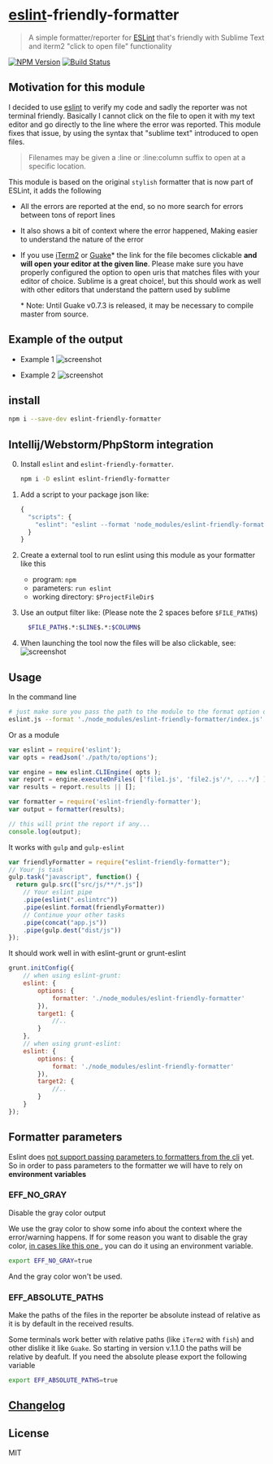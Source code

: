 # [eslint](https://github.com/nzakas/eslint/)-friendly-formatter
> A simple formatter/reporter for [ESLint](https://github.com/nzakas/eslint/) that's friendly with Sublime Text and iterm2 "click to open file" functionality

[![NPM Version](http://img.shields.io/npm/v/eslint-friendly-formatter.svg?style=flat)](https://npmjs.org/package/eslint-friendly-formatter)
[![Build Status](http://img.shields.io/travis/royriojas/eslint-friendly-formatter.svg?style=flat)](https://travis-ci.org/royriojas/eslint-friendly-formatter)

## Motivation for this module

I decided to use [eslint](https://github.com/nzakas/eslint/) to verify my code and sadly the reporter was not terminal
friendly. Basically I cannot click on the file to open it with my text editor and go directly to the line where
the error was reported. This module fixes that issue, by using the syntax that "sublime text" introduced to open files.

> Filenames may be given a :line or :line:column suffix to open at a specific
> location.

This module is based on the original `stylish` formatter that is now part of ESLint, it adds the following

- All the errors are reported at the end, so no more search for errors between tons of report lines
- It also shows a bit of context where the error happened, Making easier to understand the nature of the error
- If you use [iTerm2](http://iterm2.com/) or [Guake](http://guake-project.org/)\* the link for the file becomes clickable **and will open your editor at the given line**.
  Please make sure you have properly configured the option to open uris that matches files with your editor of choice.
  Sublime is a great choice!, but this should work as well with other editors that understand the pattern used by sublime

  \* Note: Until Guake v0.7.3 is released, it may be necessary to compile master from source.

## Example of the output

- Example 1
  ![screenshot](screenshot.png)

- Example 2
  ![screenshot](screenshot2.png)

## install

```bash
npm i --save-dev eslint-friendly-formatter
```

## Intellij/Webstorm/PhpStorm integration
0. Install `eslint` and `eslint-friendly-formatter`.
   ```bash
   npm i -D eslint eslint-friendly-formatter
   ```

1. Add a script to your package json like:
   ```javascript
   {
     "scripts": {
       "eslint": "eslint --format 'node_modules/eslint-friendly-formatter' file1 file2 dir1/ dir2/",
     }
   }
   ```

1. Create a external tool to run eslint using this module as your formatter like this
   - program: `npm`
   - parameters: `run eslint`
   - working directory: `$ProjectFileDir$`
2. Use an output filter like: (Please note the 2 spaces before `$FILE_PATH$`)
   ```bash
     $FILE_PATH$.*:$LINE$.*:$COLUMN$
   ```
3. When launching the tool now the files will be also clickable, see:
   ![screenshot](screenshot3.png)

## Usage

In the command line

```bash
# just make sure you pass the path to the module to the format option of eslint
eslint.js --format './node_modules/eslint-friendly-formatter/index.js' index.js test/ -c './eslint.json'
```
Or as a module

```javascript
var eslint = require('eslint');
var opts = readJson('./path/to/options');

var engine = new eslint.CLIEngine( opts );
var report = engine.executeOnFiles( ['file1.js', 'file2.js'/*, ...*/] );
var results = report.results || [];

var formatter = require('eslint-friendly-formatter');
var output = formatter(results);

// this will print the report if any...
console.log(output);

```
It works with `gulp` and `gulp-eslint`

```javascript
var friendlyFormatter = require("eslint-friendly-formatter");
// Your js task
gulp.task("javascript", function() {
  return gulp.src(["src/js/**/*.js"])
    // Your eslint pipe
    .pipe(eslint(".eslintrc"))
    .pipe(eslint.format(friendlyFormatter))
    // Continue your other tasks
    .pipe(concat("app.js"))
    .pipe(gulp.dest("dist/js"))
});
```

It should work well in with eslint-grunt or grunt-eslint

```javascript
grunt.initConfig({
    // when using eslint-grunt:
    eslint: {
        options: {
            formatter: './node_modules/eslint-friendly-formatter'
        }),
        target1: {
            //..
        }
    },
    // when using grunt-eslint:
    eslint: {
        options: {
            format: './node_modules/eslint-friendly-formatter'
        }),
        target2: {
            //..
        }
    }
});
```
## Formatter parameters

Eslint does [not support passing parameters to formatters from the cli](https://github.com/eslint/eslint/issues/2989) yet. So in order
to pass parameters to the formatter we will have to rely on **environment variables**

### EFF_NO_GRAY

Disable the gray color output

We use the gray color to show some info about the context where the error/warning happens. If for some reason you want to disable the gray color, [in cases like this one ](https://github.com/royriojas/eslint-friendly-formatter/pull/2), you can do it using an environment variable.

```bash
export EFF_NO_GRAY=true
```

And the gray color won't be used.

### EFF_ABSOLUTE_PATHS

Make the paths of the files in the reporter be absolute instead of relative as it is by default in the received results.

Some terminals work better with relative paths (like `iTerm2` with `fish`) and other dislike it like `Guake`. So starting in version v.1.1.0 the paths will be relative by deafult. If you need the absolute please export the following variable

```bash
export EFF_ABSOLUTE_PATHS=true
```

## [Changelog](./changelog.md)

## License

MIT


